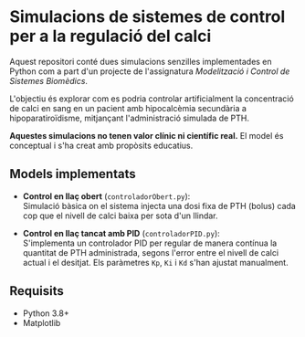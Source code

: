 # Simulacions de sistemes de control per a la regulació del calci

Aquest repositori conté dues simulacions senzilles implementades en Python com a part d'un projecte de l'assignatura _Modelització i Control de Sistemes Biomèdics_.

L'objectiu és explorar com es podria controlar artificialment la concentració de calci en sang en un pacient amb hipocalcèmia secundària a hipoparatiroïdisme, mitjançant l'administració simulada de PTH.

**Aquestes simulacions no tenen valor clínic ni científic real.** El model és conceptual i s'ha creat amb propòsits educatius.

## Models implementats

- **Control en llaç obert** (`controladorObert.py`):  
  Simulació bàsica on el sistema injecta una dosi fixa de PTH (bolus) cada cop que el nivell de calci baixa per sota d'un llindar.

- **Control en llaç tancat amb PID** (`controladorPID.py`):  
  S'implementa un controlador PID per regular de manera contínua la quantitat de PTH administrada, segons l'error entre el nivell de calci actual i el desitjat. Els paràmetres `Kp`, `Ki` i `Kd` s'han ajustat manualment.

## Requisits

- Python 3.8+
- Matplotlib
